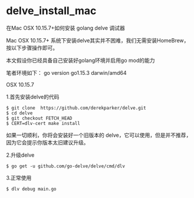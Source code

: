 # delve_install_mac

在Mac OSX 10.15.7+如何安装 golang delve 调试器

Mac OSX 10.15.7+ 系统下安装delve其实并不困难，我们无需安装HomeBrew，按以下步骤操作即可。

本文假设你已经具备自己安装好golang环境并启用go mod的能力

笔者环境如下：
go version go1.15.3 darwin/amd64

OSX 10.15.7

1.首先安装delve的代码
```shell
$ git clone  https://github.com/derekparker/delve.git
$ cd delve
$ git checkout FETCH_HEAD
$ CERT=dlv-cert make install
```
如果一切顺利，你将会安装好一个旧版本的 delve，它可以使用，但是并不推荐，因为它会提示你版本太旧建议升级。

2.升级delve
```shell
$ go get -u github.com/go-delve/delve/cmd/dlv
```

3.正常使用
```shell
$ dlv debug main.go
```

